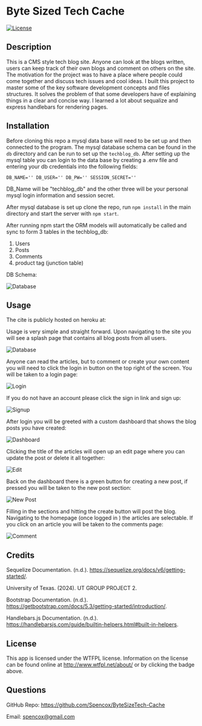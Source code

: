 # Byte Sized Tech Cache
[![License](https://img.shields.io/badge/License-WTFPL-brightgreen.svg)](http://www.wtfpl.net/about/)

## Description
This is a CMS style tech blog site. Anyone can look at the blogs written, users can keep track of their own blogs and comment on others on the site. The motivation for the project was to have a place where people could come together and discuss tech issues and cool ideas. I built this project to master some of the key software development concepts and files structures. It solves the problem of that some developers have of explaining things in a clear and concise way. I learned a lot about sequalize and express handlebars for rendering pages. 


## Installation
Before cloning this repo a mysql data base will need to be set up and then connected to the program.  The mysql database schema can be found in the `db` directory and can be run to set up the `techblog_db`. After setting up the mysql table you can login to the data base by creating a .env file and entering your db credentials into the following fields:

`
DB_NAME=''
DB_USER=''
DB_PW=''
SESSION_SECRET=''
`

DB_Name will be "techblog_db" and the other three will be your personal mysql login information and session secret.

After mysql database is set up clone the repo, run `npm install` in the main directory and start the server with `npm start`.  

After running npm start the ORM models will automatically be called and sync to form 3 tables in the techblog_db:

1. Users
2. Posts
3. Comments
4. product tag (junction table)

DB Schema:

![Database](/public/screenshots/db.png)

## Usage

The cite is publicly hosted on heroku at: [<Link>](https://polar-bayou-19405-500562218ea7.herokuapp.com/)

Usage is very simple and straight forward. Upon navigating to the site you will see a splash page that contains all blog posts from all users.

![Database](/public/screenshots/splash.png)

Anyone can read the articles, but to comment or create your own content you will need to click the login in button on the top right of the screen. You will be taken to a login page:

![Login](/public/screenshots/login.png)

If you do not have an account please click the sign in link and sign up: 

![Signup](/public/screenshots/signup.png)

After login you will be greeted with a custom dashboard that shows the blog posts you have created:

![Dashboard](/public/screenshots/dashboard.png)

Clicking the title of the articles will open up an edit page where you can update the post or delete it all together:

![Edit](/public/screenshots/edit.png)

Back on the dashboard there is a green button for creating a new post, if pressed you will be taken to the new post section:

![New Post](/public/screenshots/createPost.png)

Filling in the sections and hitting the create button will post the blog. Navigating to the homepage (once logged in ) the articles are selectable. If you click on an article you will be taken to the comments page:

![Comment](/public/screenshots/comment.png)

## Credits
Sequelize Documentation. (n.d.). https://sequelize.org/docs/v6/getting-started/.

University of Texas. (2024). UT GROUP PROJECT 2.

Bootstrap Documentation. (n.d.). https://getbootstrap.com/docs/5.3/getting-started/introduction/.

Handlebars.js Documentation. (n.d.). https://handlebarsjs.com/guide/builtin-helpers.html#built-in-helpers.

## License
This app is licensed under the WTFPL license. Information on the license can be found online at http://www.wtfpl.net/about/ or by clicking the badge above.

## Questions
GitHub Repo: https://github.com/Spencox/ByteSizeTech-Cache  

Email: spencox@gmail.com
